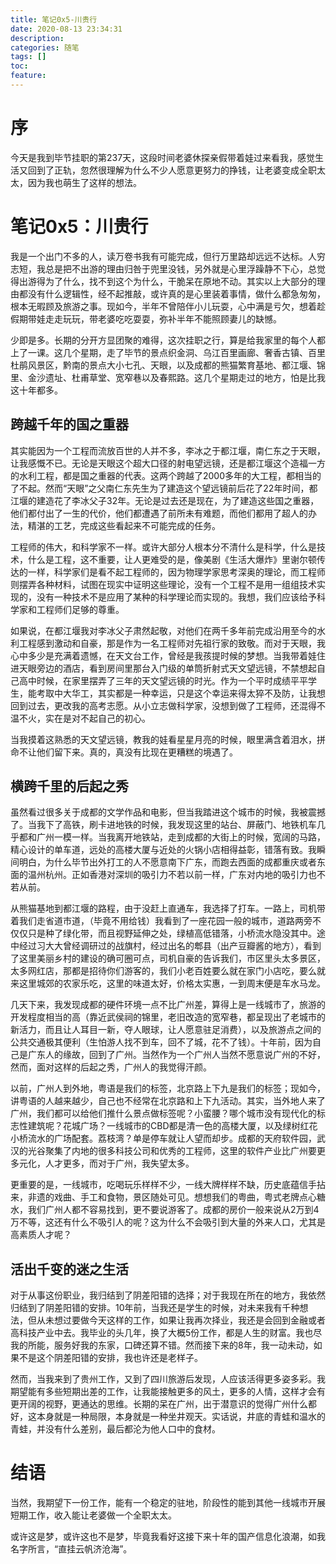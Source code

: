 ```yaml
---
title: 笔记0x5-川贵行
date: 2020-08-13 23:34:31
description: 
categories: 随笔
tags: [] 
toc: 
feature: 
---
```


# 序

今天是我到毕节挂职的第237天，这段时间老婆休探亲假带着娃过来看我，感觉生活又回到了正轨，忽然很理解为什么不少人愿意更努力的挣钱，让老婆变成全职太太，因为我也萌生了这样的想法。

<!-- more -->

# 笔记0x5：川贵行

我是一个出门不多的人，读万卷书我有可能完成，但行万里路却远远不达标。人穷志短，我总是把不出游的理由归咎于兜里没钱，另外就是心里浮躁静不下心，总觉得出游得为了什么，找不到这个为什么，干脆呆在原地不动。其实以上大部分的理由都没有什么逻辑性，经不起推敲，或许真的是心里装着事情，做什么都急匆匆，根本无暇顾及旅游之事。现如今，半年不曾陪伴小儿玩耍，心中满是亏欠，想着趁假期带娃走走玩玩，带老婆吃吃耍耍，弥补半年不能照顾妻儿的缺憾。

少即是多。长期的分开方显团聚的难得，这次挂职之行，算是给我家里的每个人都上了一课。这几个星期，走了毕节的景点织金洞、乌江百里画廊、奢香古镇、百里杜鹃风景区，黔南的景点大小七孔、天眼，以及成都的熊猫繁育基地、都江堰、锦里、金沙遗址、杜甫草堂、宽窄巷以及春熙路。这几个星期走过的地方，怕是比我这十年都多。

## 跨越千年的国之重器

其实能因为一个工程而流放百世的人并不多，李冰之于都江堰，南仁东之于天眼，让我感慨不已。无论是天眼这个超大口径的射电望远镜，还是都江堰这个造福一方的水利工程，都是国之重器的代表。这两个跨越了2000多年的大工程，都相当的了不起。然而“天眼”之父南仁东先生为了建造这个望远镜前后花了22年时间，都江堰的建造花了李冰父子32年。无论是过去还是现在，为了建造这些国之重器，他们都付出了一生的代价，他们都遭遇了前所未有难题，而他们都用了超人的办法，精湛的工艺，完成这些看起来不可能完成的任务。

工程师的伟大，和科学家不一样。或许大部分人根本分不清什么是科学，什么是技术，什么是工程，这不重要，让人更难受的是，像美剧《生活大爆炸》里谢尔顿传达的一样，科学家们是看不起工程师的，因为物理学家思考深奥的理论，而工程师则摆弄各种材料，试图在现实中证明这些理论，没有一个工程不是用一组组技术实现的，没有一种技术不是应用了某种的科学理论而实现的。我想，我们应该给予科学家和工程师们足够的尊重。

如果说，在都江堰我对李冰父子肃然起敬，对他们在两千多年前完成沿用至今的水利工程感到激动和自豪，那是作为一名工程师对先祖行家的致敬。而对于天眼，我心中多少是充满着遗憾，在天文台工作，曾经是我孩提时候的梦想。当我带着娃住进天眼旁边的酒店，看到房间里那台入门级的单筒折射式天文望远镜，不禁想起自己高中时候，在家里摆弄了三年的天文望远镜的时光。作为一个平时成绩平平学生，能考取中大华工，其实都是一种幸运，只是这个幸运来得太猝不及防，让我想回到过去，更改我的高考志愿。从小立志做科学家，没想到做了工程师，还混得不温不火，实在是对不起自己的初心。

当我摸着这熟悉的天文望远镜，教我的娃看星星月亮的时候，眼里满含着泪水，拼命不让他们留下来。真的，真没有比现在更糟糕的境遇了。

## 横跨千里的后起之秀

虽然看过很多关于成都的文学作品和电影，但当我踏进这个城市的时候，我被震撼了。当我下了高铁，刷卡进地铁的时候，我发现这里的站台、屏蔽门、地铁机车几乎都和广州一模一样。当我离开地铁站，走到成都的大街上的时候，宽阔的马路，精心设计的单车道，远处的高楼大厦与近处的火锅小店相得益彰，错落有致。我瞬间明白，为什么毕节出外打工的人不愿意南下广东，而跑去西面的成都重庆或者东面的温州杭州。正如香港对深圳的吸引力不若以前一样，广东对内地的吸引力也不若从前。

从熊猫基地到都江堰的路程，由于没赶上直通车，我选择了打车。一路上，司机带着我们走省道市道，（毕竟不用给钱）我看到了一座花园一般的城市，道路两旁不仅仅只是种了绿化带，而且视野延伸之处，绿植高低错落，小桥流水隐没其中。途中经过习大大曾经调研过的战旗村，经过出名的郫县（出产豆瓣酱的地方），看到了这里美丽乡村的建设的确可圈可点，司机自豪的告诉我们，市区里头太多景区，太多网红店，那都是招待你们游客的，我们小老百姓要么就在家门小店吃，要么就来这里城郊的农家乐吃，这里的味道太好，价格太实惠，一到周末便是车水马龙。

几天下来，我发现成都的硬件环境一点不比广州差，算得上是一线城市了，旅游的开发程度相当的高（靠近武侯祠的锦里，老旧改造的宽窄巷，都呈现出了老城市的新活力，而且让人耳目一新，夺人眼球，让人愿意驻足消费），以及旅游点之间的公共交通极其便利（生怕游人找不到车，回不了城，花不了钱）。十年前，因为自己是广东人的缘故，回到了广州。当然作为一个广州人当然不愿意说广州的不好，然而，面对这样的后起之秀，广州人的我觉得汗颜。

以前，广州人到外地，粤语是我们的标签，北京路上下九是我们的标签；现如今，讲粤语的人越来越少，自己也不经常在北京路和上下九活动。其实，当外地人来了广州，我们都可以给他们推什么景点做标签呢？小蛮腰？哪个城市没有现代化的标志性建筑呢？花城广场？一线城市的CBD都是清一色的高楼大厦，以及绿树红花小桥流水的广场配套。荔枝湾？单是停车就让人望而却步。成都的天府软件园，武汉的光谷聚集了内地的很多科技公司和优秀的工程师，这里的软件产业比广州要更多元化，人才更多，而对于广州，我失望太多。

更重要的是，一线城市，吃喝玩乐样样不少，一线大牌样样不缺，历史底蕴信手拈来，非遗的戏曲、手工和食物，景区随处可见。想想我们的粤曲，粤式老牌点心糖水，我们广州人都不容易找到，更不要说游客了。成都的房价一般来说从2万到4万不等，这还有什么不吸引人的呢？这为什么不会吸引到大量的外来人口，尤其是高素质人才呢？

## 活出千变的迷之生活

对于从事这份职业，我归结到了阴差阳错的选择；对于我现在所在的地方，我依然归结到了阴差阳错的安排。10年前，当我还是学生的时候，对未来我有千种想法，但从未想过要做今天这样的工作，如果让我再次择业，我还是会回到金融或者高科技产业中去。我毕业的头几年，换了大概5份工作，都是人生的财富。我也尽我的所能，服务好我的东家，口碑还算不错。然而接下来的8年，我一动未动，如果不是这个阴差阳错的安排，我也许还是老样子。

然而，当我来到了贵州工作，又到了四川旅游后发现，人应该活得更多姿多彩。我期望能有多些短期出差的工作，让我能接触更多的风土，更多的人情，这样才会有更开阔的视野，更通达的思维。长期的呆在广州，出于潜意识的觉得广州什么都好，这本身就是一种局限，本身就是一种坐井观天。实话说，井底的青蛙和温水的青蛙，并没有什么差别，最后都沦为他人口中的食材。

# 结语

当然，我期望下一份工作，能有一个稳定的驻地，阶段性的能到其他一线城市开展短期工作，收入能让老婆做一个全职太太。

或许这是梦，或许这也不是梦，毕竟我看好这接下来十年的国产信息化浪潮，如我名字所言，“直挂云帆济沧海”。